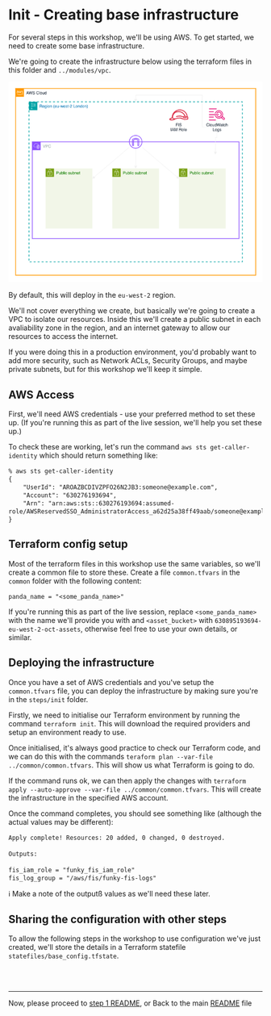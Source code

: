 # Init - Creating base infrastructure

For several steps in this workshop, we'll be using AWS. To get started, we need to create some base infrastructure.

We're going to create the infrastructure below using the terraform files in this folder and `../modules/vpc`.

![Base Infrastructure](../../images/init.png)

By default, this will deploy in the `eu-west-2` region.

We'll not cover everything we create, but basically we're going to create a VPC to isolate our resources. Inside this we'll create a public subnet in each avaliability zone in the region, and an internet gateway to allow our resources to access the internet.

If you were doing this in a production environment, you'd probably want to add more security, such as Network ACLs, Security Groups, and maybe private subnets, but for this workshop we'll keep it simple.

## AWS Access
First, we'll need AWS credentials - use your preferred method to set these up. (If you're running this as part of the live session, we'll help you set these up.)

To check these are working, let's run the command `aws sts get-caller-identity` which should return something like:

```
% aws sts get-caller-identity
{
    "UserId": "AROAZBCDIVZPFO26N2JB3:someone@example.com",
    "Account": "630276193694",
    "Arn": "arn:aws:sts::630276193694:assumed-role/AWSReservedSSO_AdministratorAccess_a62d25a38ff49aab/someone@example.com"
}
```

## Terraform config setup
Most of the terraform files in this workshop use the same variables, so we'll create a common file to store these. Create a file `common.tfvars` in the `common` folder with the following content:

```hcl
panda_name = "<some_panda_name>"
```

If you're running this as part of the live session, replace `<some_panda_name>` with the name we'll provide you with and `<asset_bucket>` with `630895193694-eu-west-2-oct-assets`, otherwise feel free to use your own details, or similar.


## Deploying the infrastructure
Once you have a set of AWS credentials and you've setup the `common.tfvars` file, you can deploy the infrastructure by making sure you're in the `steps/init` folder.

Firstly, we need to initialise our Terraform environment by running the command `terraform init`. This will download the required providers and setup an environment ready to use.

Once initialised, it's always good practice to check our Terraform code, and we can do this with the commands `teraform plan --var-file ../common/common.tfvars`. This will show us what Terraform is going to do.

If the command runs ok, we can then apply the changes with `terraform apply --auto-approve --var-file ../common/common.tfvars`. This will create the infrastructure in the specified AWS account.

Once the command completes, you should see something like (although the actual values may  be different):

```text
Apply complete! Resources: 20 added, 0 changed, 0 destroyed.

Outputs:

fis_iam_role = "funky_fis_iam_role"
fis_log_group = "/aws/fis/funky-fis-logs"
```
:information_source: Make a note of the outputß values as we'll need these later.

## Sharing the configuration with other steps
To allow the following steps in the workshop to use configuration we've just created, we'll store the details in a Terraform statefile `statefiles/base_config.tfstate`.

<br />
<br />

---
Now, please proceed to [step 1 README](../step01/README.md), or
Back to the main [README](../../README.md) file